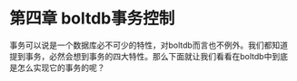 # 第四章 boltdb事务控制

事务可以说是一个数据库必不可少的特性，对boltdb而言也不例外。我们都知道提到事务，必然会想到事务的四大特性。那么下面就让我们看看在boltdb中到底是怎么实现它的事务的呢？
